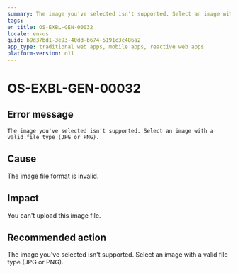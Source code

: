 ```yaml
---
summary: The image you've selected isn't supported. Select an image with a valid file type (JPG or PNG).
tags:
en_title: OS-EXBL-GEN-00032
locale: en-us
guid: b9d37bd1-3e93-40dd-b674-5191c3c486a2
app_type: traditional web apps, mobile apps, reactive web apps
platform-version: o11
---
```


# OS-EXBL-GEN-00032

## Error message

`The image you've selected isn't supported. Select an image with a valid file type (JPG or PNG).`

## Cause

The image file format is invalid.

## Impact

You can't upload this image file.

## Recommended action

The image you've selected isn't supported. Select an image with a valid file type (JPG or PNG).

